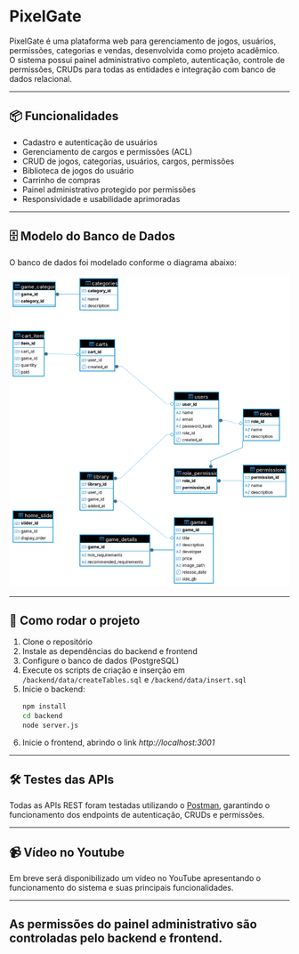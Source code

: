 # PixelGate

PixelGate é uma plataforma web para gerenciamento de jogos, usuários, permissões, categorias e vendas, desenvolvida como projeto acadêmico.  
O sistema possui painel administrativo completo, autenticação, controle de permissões, CRUDs para todas as entidades e integração com banco de dados relacional.

---

## 📦 Funcionalidades

- Cadastro e autenticação de usuários
- Gerenciamento de cargos e permissões (ACL)
- CRUD de jogos, categorias, usuários, cargos, permissões
- Biblioteca de jogos do usuário
- Carrinho de compras
- Painel administrativo protegido por permissões
- Responsividade e usabilidade aprimoradas

---

## 🗄️ Modelo do Banco de Dados

O banco de dados foi modelado conforme o diagrama abaixo:

![DER do Banco de Dados](documentacao/DER_PixelGate.png)

---

## 🚀 Como rodar o projeto

1. Clone o repositório
2. Instale as dependências do backend e frontend
3. Configure o banco de dados (PostgreSQL)
4. Execute os scripts de criação e inserção em `/backend/data/createTables.sql` e `/backend/data/insert.sql`
5. Inicie o backend:
   ```bash
   npm install
   cd backend
   node server.js
   ```
6. Inicie o frontend, abrindo o link _http://localhost:3001_

---

## 🛠️ Testes das APIs

Todas as APIs REST foram testadas utilizando o [Postman](https://www.postman.com/), garantindo o funcionamento dos endpoints de autenticação, CRUDs e permissões.

---

## 📹 Vídeo no Youtube

Em breve será disponibilizado um vídeo no YouTube apresentando o funcionamento do sistema e suas principais funcionalidades.

---

## As permissões do painel administrativo são controladas pelo backend e frontend.
